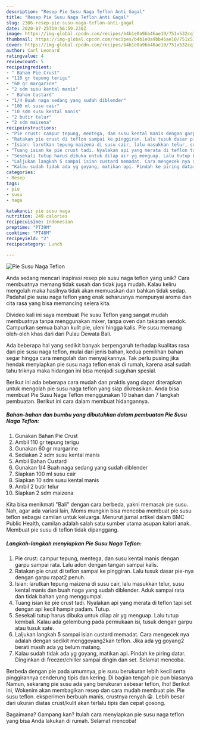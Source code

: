 ```yaml
---
description: "Resep Pie Susu Naga Teflon Anti Gagal"
title: "Resep Pie Susu Naga Teflon Anti Gagal"
slug: 2306-resep-pie-susu-naga-teflon-anti-gagal
date: 2020-07-25T19:56:59.230Z
image: https://img-global.cpcdn.com/recipes/b4b1e0a9bb46ae10/751x532cq70/pie-susu-naga-teflon-foto-resep-utama.jpg
thumbnail: https://img-global.cpcdn.com/recipes/b4b1e0a9bb46ae10/751x532cq70/pie-susu-naga-teflon-foto-resep-utama.jpg
cover: https://img-global.cpcdn.com/recipes/b4b1e0a9bb46ae10/751x532cq70/pie-susu-naga-teflon-foto-resep-utama.jpg
author: Carl Leonard
ratingvalue: 4
reviewcount: 5
recipeingredient:
- " Bahan Pie Crust"
- "110 gr tepung terigu"
- "60 gr margarine"
- "2 sdm susu kental manis"
- " Bahan Custard"
- "1/4 Buah naga sedang yang sudah diblender"
- "100 ml susu cair"
- "10 sdm susu kental manis"
- "2 butir telur"
- "2 sdm maizena"
recipeinstructions:
- "Pie crust: campur tepung, mentega, dan susu kental manis dengan garpu sampai rata. Lalu adon dengan tangan sampai kalis."
- "Ratakan pie crust di teflon sampai ke pinggiran. Lalu tusuk dasar pie-nya dengan garpu rapat2 penuh."
- "Isian: larutkan tepung maizena di susu cair, lalu masukkan telur, susu kental manis dan buah naga yang sudah diblender. Aduk sampai rata dan tidak bahan yang menggumpal."
- "Tuang isian ke pie crust tadi. Nyalakan api yang merata di teflon tapi set dengan api kecil hampir padam. Tutup."
- "Sesekali tutup harus dibuka untuk dilap air yg menguap. Lalu tutup kembali. Kalau ada gelembung pada permukaan isi, tusuk dengan garpu atau tusuk sate."
- "Laljukan langkah 5 sampai isian custard memadat. Cara mengecek nya adalah dengan sedikit menggoyang2kan teflon. Jika ada yg goyang2 berati masih ada yg belum matang."
- "Kalau sudah tidak ada yg goyang, matikan api. Pindah ke piring datar. Dinginkan di freezer/chiller sampai dingin dan set. Selamat mencoba."
categories:
- Resep
tags:
- pie
- susu
- naga

katakunci: pie susu naga 
nutrition: 249 calories
recipecuisine: Indonesian
preptime: "PT39M"
cooktime: "PT48M"
recipeyield: "2"
recipecategory: Lunch

---
```



![Pie Susu Naga Teflon](https://img-global.cpcdn.com/recipes/b4b1e0a9bb46ae10/751x532cq70/pie-susu-naga-teflon-foto-resep-utama.jpg)

Anda sedang mencari inspirasi resep pie susu naga teflon yang unik? Cara membuatnya memang tidak susah dan tidak juga mudah. Kalau keliru mengolah maka hasilnya tidak akan memuaskan dan bahkan tidak sedap. Padahal pie susu naga teflon yang enak seharusnya mempunyai aroma dan cita rasa yang bisa memancing selera kita.

Divideo kali ini saya membuat Pie susu Teflon yang sangat mudah membuatnya tanpa menggunakan mixer, tanpa oven dan takaran sendok. Campurkan semua bahan kulit pie, uleni hingga kalis. Pie susu memang oleh-oleh khas dari dari Pulau Dewata Bali.

Ada beberapa hal yang sedikit banyak berpengaruh terhadap kualitas rasa dari pie susu naga teflon, mulai dari jenis bahan, kedua pemilihan bahan segar hingga cara mengolah dan menyajikannya. Tak perlu pusing jika hendak menyiapkan pie susu naga teflon enak di rumah, karena asal sudah tahu triknya maka hidangan ini bisa menjadi suguhan spesial.


Berikut ini ada beberapa cara mudah dan praktis yang dapat diterapkan untuk mengolah pie susu naga teflon yang siap dikreasikan. Anda bisa membuat Pie Susu Naga Teflon menggunakan 10 bahan dan 7 langkah pembuatan. Berikut ini cara dalam membuat hidangannya.

<!--inarticleads1-->

##### Bahan-bahan dan bumbu yang dibutuhkan dalam pembuatan Pie Susu Naga Teflon:

1. Gunakan  Bahan Pie Crust
1. Ambil 110 gr tepung terigu
1. Gunakan 60 gr margarine
1. Sediakan 2 sdm susu kental manis
1. Ambil  Bahan Custard
1. Gunakan 1/4 Buah naga sedang yang sudah diblender
1. Siapkan 100 ml susu cair
1. Siapkan 10 sdm susu kental manis
1. Ambil 2 butir telur
1. Siapkan 2 sdm maizena


Kita bisa menikmati &#34;Bali&#34; dengan cara berbeda, yakni memasak pie susu. Nah, agar ada variasi lain, Moms mungkin bisa mencoba membuat pie susu teflon sebagai camilan untuk keluarga. Menurut jurnal artikel dalam BMC Public Health, camilan adalah salah satu sumber utama asupan kalori anak. Membuat pie susu di teflon tidak dipanggang. 

<!--inarticleads2-->

##### Langkah-langkah menyiapkan Pie Susu Naga Teflon:

1. Pie crust: campur tepung, mentega, dan susu kental manis dengan garpu sampai rata. Lalu adon dengan tangan sampai kalis.
1. Ratakan pie crust di teflon sampai ke pinggiran. Lalu tusuk dasar pie-nya dengan garpu rapat2 penuh.
1. Isian: larutkan tepung maizena di susu cair, lalu masukkan telur, susu kental manis dan buah naga yang sudah diblender. Aduk sampai rata dan tidak bahan yang menggumpal.
1. Tuang isian ke pie crust tadi. Nyalakan api yang merata di teflon tapi set dengan api kecil hampir padam. Tutup.
1. Sesekali tutup harus dibuka untuk dilap air yg menguap. Lalu tutup kembali. Kalau ada gelembung pada permukaan isi, tusuk dengan garpu atau tusuk sate.
1. Laljukan langkah 5 sampai isian custard memadat. Cara mengecek nya adalah dengan sedikit menggoyang2kan teflon. Jika ada yg goyang2 berati masih ada yg belum matang.
1. Kalau sudah tidak ada yg goyang, matikan api. Pindah ke piring datar. Dinginkan di freezer/chiller sampai dingin dan set. Selamat mencoba.


Berbeda dengan pie pada umumnya, pie susu berukuran lebih kecil serta pinggirannya cenderung tipis dan kering. Di bagian tengah pie pun biasanya Namun, sekarang pie susu ada yang berukuran sebesar teflon, lho! Berikut ini, Wokenim akan membagikan resep dan cara mudah membuat pie. Pie susu teflon. eksperimen berbuah manis, crustnya renyah 😀. Lebih besar dari ukuran diatas crust/kulit akan terlalu tipis dan cepat gosong. 

Bagaimana? Gampang kan? Itulah cara menyiapkan pie susu naga teflon yang bisa Anda lakukan di rumah. Selamat mencoba!
